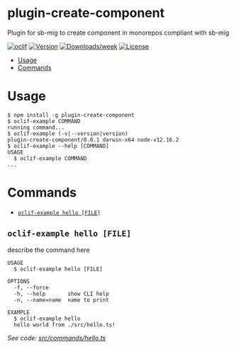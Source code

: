 plugin-create-component
=======================

Plugin for sb-mig to create component in monorepos compliant with sb-mig

[![oclif](https://img.shields.io/badge/cli-oclif-brightgreen.svg)](https://oclif.io)
[![Version](https://img.shields.io/npm/v/plugin-create-component.svg)](https://npmjs.org/package/plugin-create-component)
[![Downloads/week](https://img.shields.io/npm/dw/plugin-create-component.svg)](https://npmjs.org/package/plugin-create-component)
[![License](https://img.shields.io/npm/l/plugin-create-component.svg)](https://github.com/sb-mig/plugin-create-component/blob/master/package.json)

<!-- toc -->
* [Usage](#usage)
* [Commands](#commands)
<!-- tocstop -->
# Usage
<!-- usage -->
```sh-session
$ npm install -g plugin-create-component
$ oclif-example COMMAND
running command...
$ oclif-example (-v|--version|version)
plugin-create-component/0.0.1 darwin-x64 node-v12.16.2
$ oclif-example --help [COMMAND]
USAGE
  $ oclif-example COMMAND
...
```
<!-- usagestop -->
# Commands
<!-- commands -->
* [`oclif-example hello [FILE]`](#oclif-example-hello-file)

## `oclif-example hello [FILE]`

describe the command here

```
USAGE
  $ oclif-example hello [FILE]

OPTIONS
  -f, --force
  -h, --help       show CLI help
  -n, --name=name  name to print

EXAMPLE
  $ oclif-example hello
  hello world from ./src/hello.ts!
```

_See code: [src/commands/hello.ts](https://github.com/sb-mig/plugin-create-component/blob/v0.0.1/src/commands/hello.ts)_
<!-- commandsstop -->
